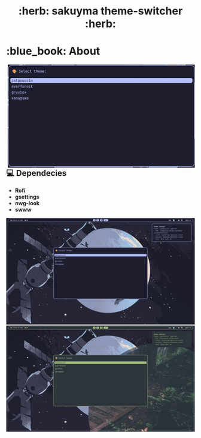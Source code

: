 <h1 align="center"> :herb: sakuyma theme-switcher :herb: </h1>


<h1 align="left"> :blue_book: About</h1> 

<img src="demo/1.png" alt="rice" align="right" width="500px">

</br>

## 💻 Dependecies
* **Rofi**
* **gsettings**
* **nwg-look**
* **swww**
<img src="demo/2.png">

<img src="demo/3.png">
